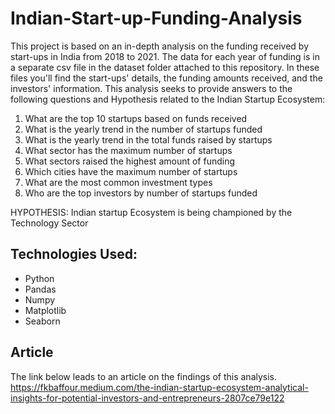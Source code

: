 # Indian-Start-up-Funding-Analysis
This project is based on an in-depth analysis on the funding received by start-ups in India from 2018 to 2021. The data for each year of funding is in a separate csv file in the dataset folder attached to this repository. In these files you'll find the start-ups' details, the funding amounts received, and the investors' information. This analysis seeks to provide answers to the following questions and Hypothesis related to the Indian Startup Ecosystem:

1. What are the top 10 startups based on funds received
2. What is the yearly trend in the number of startups funded
3. What is the yearly trend in the total funds raised by startups
4. What sector has the maximum number of startups
5. What sectors raised the highest amount of funding
6. Which cities have the maximum number of startups
7. What are the most common investment types
8. Who are the top investors by number of startups funded

HYPOTHESIS: Indian startup Ecosystem is being championed by the Technology Sector

## Technologies Used:
- Python
- Pandas
- Numpy
- Matplotlib
- Seaborn


## Article
The link below leads to an article on the findings of this analysis.
https://fkbaffour.medium.com/the-indian-startup-ecosystem-analytical-insights-for-potential-investors-and-entrepreneurs-2807ce79e122
